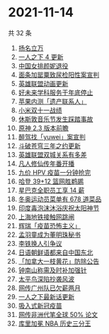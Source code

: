 # 2021-11-14

共 32 条

<!-- BEGIN -->
<!-- 最后更新时间 Sun Nov 14 2021 17:07:13 GMT+0800 (China Standard Time) -->

1. [扬名立万](https://www.zhihu.com/search?q=扬名立万)
1. [一人之下 4 更新](https://www.zhihu.com/search?q=一人之下4)
1. [中国女排颜妮退役](https://www.zhihu.com/search?q=颜妮)
1. [面条加罂粟致尿检阳性案宣判](https://www.zhihu.com/search?q=司机吃面尿检阳性)
1. [英雄联盟动画更新](https://www.zhihu.com/search?q=英雄联盟双城之战)
1. [好未来学科服务于年底停止](https://www.zhihu.com/search?q=好未来)
1. [苹果内测「遗产联系人」](https://www.zhihu.com/search?q=遗产联系人)
1. [小米双十一战绩](https://www.zhihu.com/search?q=小米双十一)
1. [休斯敦音乐节发生踩踏事故](https://www.zhihu.com/search?q=休斯敦音乐节)
1. [原神 2.3 版本前瞻](https://www.zhihu.com/search?q=原神)
1. [醉驾找「yuwei」案宣判](https://www.zhihu.com/search?q=yuwei)
1. [斗破苍穹三年之约更新](https://www.zhihu.com/search?q=斗破苍穹三年之约)
1. [英雄联盟双城关系有多差](https://www.zhihu.com/search?q=英雄联盟双城之战)
1. [凡人修仙传年番开播](https://www.zhihu.com/search?q=凡人修仙传)
1. [九价 HPV 疫苗一分钟抢完](https://www.zhihu.com/search?q=九价)
1. [哈登 39+12 篮网胜鹈鹕](https://www.zhihu.com/search?q=篮网)
1. [星巴克全职员工享 14 薪](https://www.zhihu.com/search?q=星巴克薪资)
1. [冬奥运动员菜单有 678 道菜品](https://www.zhihu.com/search?q=冬奥会菜单)
1. [印度毒泡沫沐浴庆祝太阳神节](https://www.zhihu.com/search?q=印度毒泡沫)
1. [上海地铁接触网跳闸](https://www.zhihu.com/search?q=上海地铁)
1. [辉瑞「疫苗恐怖主义」](https://www.zhihu.com/search?q=辉瑞)
1. [孟羽童成为董明珠秘书](https://www.zhihu.com/search?q=孟羽童)
1. [李铁换人引争议](https://www.zhihu.com/search?q=李铁)
1. [日语朝鲜语都来自中国东北](https://www.zhihu.com/search?q=中国东北)
1. [「加拿大一枝黄花」防除公告](https://www.zhihu.com/search?q=加拿大一枝黄花)
1. [钟南山称需及时补加强针](https://www.zhihu.com/search?q=新冠疫苗加强针)
1. [太平鸟深陷抄袭风波](https://www.zhihu.com/search?q=太平鸟)
1. [网传广州队已欠薪两月](https://www.zhihu.com/search?q=广州队欠薪)
1. [一人之下最新话更新](https://www.zhihu.com/search?q=一人之下)
1. [吸入式新冠疫苗](https://www.zhihu.com/search?q=吸入式疫苗)
1. [网传非洲代笔全球 50% 论文](https://www.zhihu.com/search?q=非洲代笔)
1. [库里加冕 NBA 历史三分王](https://www.zhihu.com/search?q=库里)

<!-- END -->
